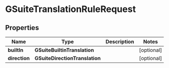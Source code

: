 

# GSuiteTranslationRuleRequest


## Properties

| Name | Type | Description | Notes |
|------------ | ------------- | ------------- | -------------|
|**builtIn** | **GSuiteBuiltinTranslation** |  |  [optional] |
|**direction** | **GSuiteDirectionTranslation** |  |  [optional] |



